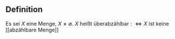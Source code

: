 ## Definition

Es sei $X$ eine Menge, $X \neq \emptyset$. $X$ heißt überabzählbar : $\Longleftrightarrow X$ ist keine [[abzählbare Menge]]
